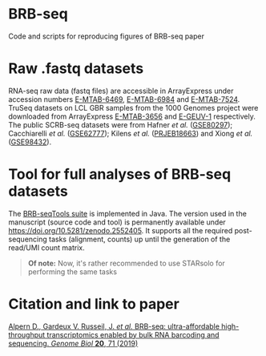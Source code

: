 # BRB-seq
Code and scripts for reproducing figures of BRB-seq paper



# Raw .fastq datasets
RNA-seq raw data (fastq files) are accessible in ArrayExpress under accession numbers [E-MTAB-6469](https://www.ebi.ac.uk/arrayexpress/experiments/E-MTAB-6469/), [E-MTAB-6984](https://www.ebi.ac.uk/arrayexpress/experiments/E-MTAB-6984/) and [E-MTAB-7524](https://www.ebi.ac.uk/arrayexpress/experiments/E-MTAB-7524/). TruSeq datasets on LCL GBR samples from the 1000 Genomes project were downloaded from ArrayExpress [E-MTAB-3656](https://www.ebi.ac.uk/arrayexpress/experiments/E-MTAB-3656/) and [E-GEUV-1](https://www.ebi.ac.uk/arrayexpress/experiments/E-GEUV-1/) respectively. The public SCRB-seq datasets were from Hafner *et al.* ([GSE80297](https://www.ncbi.nlm.nih.gov/geo/query/acc.cgi?acc=GSE80297)); Cacchiarelli *et al.* ([GSE62777](https://www.ncbi.nlm.nih.gov/geo/query/acc.cgi?acc=GSE62777)); Kilens *et al.* ([PRJEB18663](https://www.ebi.ac.uk/ena/data/view/PRJEB18663)) and Xiong *et al.* ([GSE98432](https://www.ncbi.nlm.nih.gov/geo/query/acc.cgi?acc=GSE98432)).

# Tool for full analyses of BRB-seq datasets
The [BRB-seqTools suite](http://github.com/DeplanckeLab/BRB-seqTools) is implemented in Java. The version used in the manuscript (source code and tool) is permanently available under https://doi.org/10.5281/zenodo.2552405. It supports all the required post-sequencing tasks (alignment, counts) up until the generation of the read/UMI count matrix.
> **Of note:** Now, it's rather recommended to use STARsolo for performing the same tasks

# Citation and link to paper
[Alpern D., Gardeux V. Russeil, J. *et al.* BRB-seq: ultra-affordable high-throughput transcriptomics enabled by bulk RNA barcoding and sequencing. *Genome Biol* **20**, 71 (2019)](https://genomebiology.biomedcentral.com/articles/10.1186/s13059-019-1671-x)
